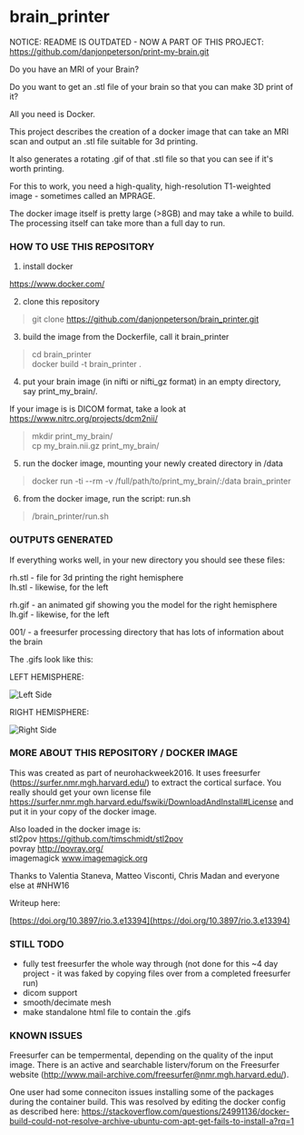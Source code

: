 # brain_printer

NOTICE: README IS OUTDATED - NOW A PART OF THIS PROJECT: https://github.com/danjonpeterson/print-my-brain.git


Do you have an MRI of your Brain? 

Do you want to get an .stl file of your brain so that you can make 3D print of it?

All you need is Docker.


This project describes the creation of a docker image that can take an MRI scan and output an .stl file suitable for 3d printing.

It also generates a rotating .gif of that .stl file so that you can see if it's worth printing.

For this to work, you need a high-quality, high-resolution T1-weighted image - sometimes called an MPRAGE.

The docker image itself is pretty large (>8GB) and may take a while to build. The processing itself can take more than a full day to run.

### HOW TO USE THIS REPOSITORY

1) install docker

https://www.docker.com/

2) clone this repository

> git clone https://github.com/danjonpeterson/brain_printer.git

3) build the image from the Dockerfile, call it brain_printer

> cd brain_printer  
> docker build -t brain_printer .

4) put your brain image (in nifti or nifti_gz format) in an empty directory, say print_my_brain/. 

If your image is is DICOM format, take a look at https://www.nitrc.org/projects/dcm2nii/

> mkdir print_my_brain/  
> cp my_brain.nii.gz print_my_brain/

5) run the docker image, mounting your newly created directory in /data

> docker run -ti --rm -v /full/path/to/print_my_brain/:/data brain_printer

6) from the docker image, run the script: run.sh

> /brain_printer/run.sh


### OUTPUTS GENERATED

If everything works well, in your new directory you should see these files:

rh.stl - file for 3d printing the right hemisphere  
lh.stl - likewise, for the left

rh.gif - an animated gif showing you the model for the right hemisphere  
lh.gif - likewise, for the left

001/   - a freesurfer processing directory that has lots of information about the brain

The .gifs look like this:

LEFT HEMISPHERE:


![](https://danjonpeterson.github.io/scratch/lh.gif "Left Side")

RIGHT HEMISPHERE:


![](https://danjonpeterson.github.io/scratch/rh.gif "Right Side")

### MORE ABOUT THIS REPOSITORY / DOCKER IMAGE

This was created as part of neurohackweek2016. It uses freesurfer (https://surfer.nmr.mgh.harvard.edu/) to extract the cortical surface. You really should get your own license file https://surfer.nmr.mgh.harvard.edu/fswiki/DownloadAndInstall#License and put it in your copy of the docker image.

Also loaded in the docker image is:  
stl2pov https://github.com/timschmidt/stl2pov  
povray http://povray.org/  
imagemagick www.imagemagick.org  

Thanks to Valentia Staneva, Matteo Visconti, Chris Madan and everyone else at #NHW16

Writeup here:

[https://doi.org/10.3897/rio.3.e13394](https://doi.org/10.3897/rio.3.e13394)


### STILL TODO
- fully test freesurfer the whole way through (not done for this ~4 day project - it was faked by copying files over from a completed freesurfer run)
- dicom support
- smooth/decimate mesh
- make standalone html file to contain the .gifs


### KNOWN ISSUES

Freesurfer can be tempermental, depending on the quality of the input image. There is an active and searchable listerv/forum on the Freesurfer website (http://www.mail-archive.com/freesurfer@nmr.mgh.harvard.edu/).

One user had some conneciton issues installing some of the packages during the container build. This was resolved by editing the docker config as described here:
https://stackoverflow.com/questions/24991136/docker-build-could-not-resolve-archive-ubuntu-com-apt-get-fails-to-install-a?rq=1

